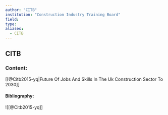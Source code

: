 ```yaml
---
author: "CITB"
institution: "Construction Industry Training Board"
field:
type:
aliases:
  - CITB
---
```


## CITB

### Content:
[[@Citb2015-yq|Future Of Jobs And Skills In The Uk Construction Sector To 2030]]

#### Bibliography:

![[@Citb2015-yq]]